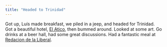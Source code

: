 ```yaml
---
title: "Headed to Trinidad"
---
```


Got up, Luís made breakfast, we piled in a jeep, and headed for Trinidad. Got a beautiful hotel, [El Atico](), then bummed around. Looked at some art. Go drinks at a beer hall, had some great discussions. Had a fantastic meal at [Redacion de la Liberal]().

